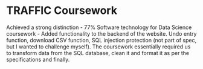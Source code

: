 # TRAFFIC Coursework
Achieved a strong distinction - 77% 
Software technology for Data Science coursework - Added functionality to the backend of the website. Undo entry function, download CSV function, SQL injection protection (not part of spec, but I wanted to challenge myself). The coursework essentially required us to transform data from the SQL database, clean it and format it as per the specifications and finally. 
